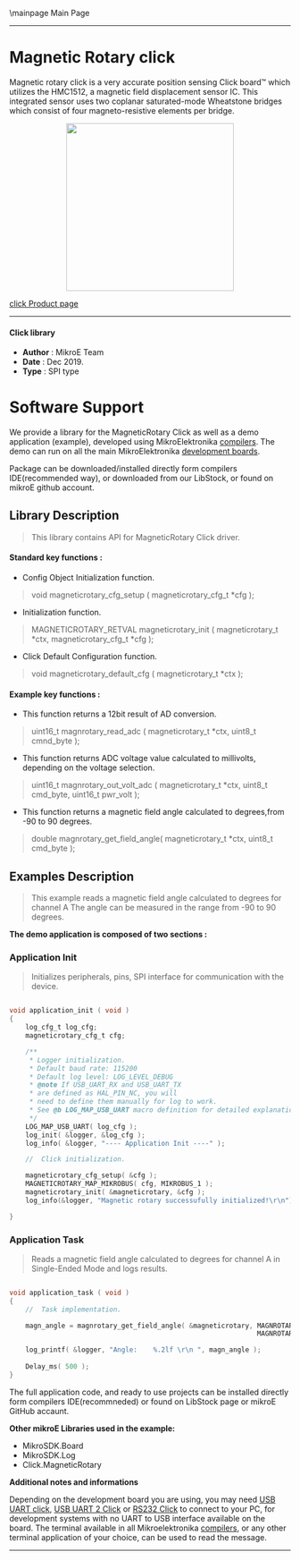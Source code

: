\mainpage Main Page
 
 

---
# Magnetic Rotary click

Magnetic rotary click is a very accurate position sensing Click board™ which utilizes the HMC1512, a magnetic field displacement sensor IC. This integrated sensor uses two coplanar saturated-mode Wheatstone bridges which consist of four magneto-resistive elements per bridge. 

<p align="center">
  <img src="https://download.mikroe.com/images/click_for_ide/magneticrotary_click.png" height=300px>
</p>

[click Product page](https://www.mikroe.com/magnetic-rotary-click)

---


#### Click library 

- **Author**        : MikroE Team
- **Date**          : Dec 2019.
- **Type**          : SPI type


# Software Support

We provide a library for the MagneticRotary Click 
as well as a demo application (example), developed using MikroElektronika 
[compilers](https://shop.mikroe.com/compilers). 
The demo can run on all the main MikroElektronika [development boards](https://shop.mikroe.com/development-boards).

Package can be downloaded/installed directly form compilers IDE(recommended way), or downloaded from our LibStock, or found on mikroE github account. 

## Library Description

> This library contains API for MagneticRotary Click driver.

#### Standard key functions :

- Config Object Initialization function.
> void magneticrotary_cfg_setup ( magneticrotary_cfg_t *cfg ); 
 
- Initialization function.
> MAGNETICROTARY_RETVAL magneticrotary_init ( magneticrotary_t *ctx, magneticrotary_cfg_t *cfg );

- Click Default Configuration function.
> void magneticrotary_default_cfg ( magneticrotary_t *ctx );


#### Example key functions :

- This function returns a 12bit result of AD conversion.
> uint16_t magnrotary_read_adc ( magneticrotary_t *ctx, uint8_t cmnd_byte );
 
- This function returns ADC voltage value calculated to millivolts, depending on the voltage selection.
> uint16_t magnrotary_out_volt_adc ( magneticrotary_t *ctx, uint8_t cmd_byte, uint16_t pwr_volt );

- This function returns a magnetic field angle calculated to degrees,from -90 to 90 degrees.
> double magnrotary_get_field_angle( magneticrotary_t *ctx, uint8_t cmd_byte );

## Examples Description

> This example reads a magnetic field angle calculated to degrees for channel A
> The angle can be measured in the range from -90 to 90 degrees.

**The demo application is composed of two sections :**

### Application Init 

> Initializes peripherals, pins, SPI interface for communication with the device.

```c

void application_init ( void )
{
    log_cfg_t log_cfg;
    magneticrotary_cfg_t cfg;

    /** 
     * Logger initialization.
     * Default baud rate: 115200
     * Default log level: LOG_LEVEL_DEBUG
     * @note If USB_UART_RX and USB_UART_TX 
     * are defined as HAL_PIN_NC, you will 
     * need to define them manually for log to work. 
     * See @b LOG_MAP_USB_UART macro definition for detailed explanation.
     */
    LOG_MAP_USB_UART( log_cfg );
    log_init( &logger, &log_cfg );
    log_info( &logger, "---- Application Init ----" );

    //  Click initialization.

    magneticrotary_cfg_setup( &cfg );
    MAGNETICROTARY_MAP_MIKROBUS( cfg, MIKROBUS_1 );
    magneticrotary_init( &magneticrotary, &cfg );
    log_info(&logger, "Magnetic rotary successufully initialized!\r\n");

}

```

### Application Task

> Reads a magnetic field angle calculated to degrees for channel A in Single-Ended Mode and logs results.

```c

void application_task ( void )
{
    //  Task implementation.

    magn_angle = magnrotary_get_field_angle( &magneticrotary, MAGNROTARY_CHA_POS_GND_NEG | 
                                                              MAGNROTARY_MSB_ZEROS_ORDER );

    log_printf( &logger, "Angle:    %.2lf \r\n ", magn_angle );
    
    Delay_ms( 500 );
} 

```

The full application code, and ready to use projects can be  installed directly form compilers IDE(recommneded) or found on LibStock page or mikroE GitHub accaunt.

**Other mikroE Libraries used in the example:** 

- MikroSDK.Board
- MikroSDK.Log
- Click.MagneticRotary

**Additional notes and informations**

Depending on the development board you are using, you may need 
[USB UART click](https://shop.mikroe.com/usb-uart-click), 
[USB UART 2 Click](https://shop.mikroe.com/usb-uart-2-click) or 
[RS232 Click](https://shop.mikroe.com/rs232-click) to connect to your PC, for 
development systems with no UART to USB interface available on the board. The 
terminal available in all Mikroelektronika 
[compilers](https://shop.mikroe.com/compilers), or any other terminal application 
of your choice, can be used to read the message.



---
